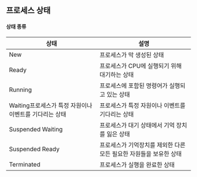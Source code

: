 ## 프로세스 상태

#### 상태 종류

| 상태                                                   | 설명                                                         |
| ------------------------------------------------------ | ------------------------------------------------------------ |
| New                                                    | 프로세스가 막 생성된 상태                                    |
| Ready                                                  | 프로세스가 CPU에 실행되기 위해 대기하는 상태                 |
| Running                                                | 프로세스에 포함된 명령어가 실행되고 있는 상태                |
| Waiting프로세스가 특정 자원이나 이벤트를 기다리는 상태 | 프로세스가 특정 자원이나 이벤트를 기다리는 상태              |
| Suspended Waiting                                      | 프로세스가 대기 상태에서 기억 장치를 잃은 상태               |
| Suspended Ready                                        | 프로세스가 기억장치를 제외한 다른 모든 필요한 자원들을 보유한 상태 |
| Terminated                                             | 프로세스가 실행을 완료한 상태                                |

